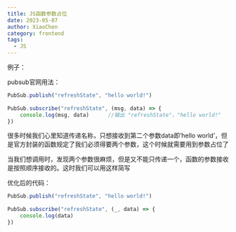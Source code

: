 ```yaml
---
title: JS函数参数占位
date: 2023-05-07
author: XiaoChen
category: frontend
tags:
  - JS
---
```


例子：

pubsub官网用法：

```js
PubSub.publish("refreshState", "hello world!")
 
PubSub.subscribe("refreshState", (msg, data) => {
    console.log(msg, data)      //输出 "refreshState"，"hello world!"
})
```

很多时候我们心里知道传递名称，只想接收到第二个参数data即‘hello world’，但是官方封装的函数规定了我们必须得要两个参数，这个时候就需要用到参数占位了

当我们想调用时，发现两个参数很麻烦，但是又不能只传递一个，函数的参数接收是按照顺序接收的。这时我们可以用这样简写

优化后的代码：

```js
PubSub.publish("refreshState", "hello world!")
 
PubSub.subscribe("refreshState", (_, data) => {
    console.log(data)
})
```
